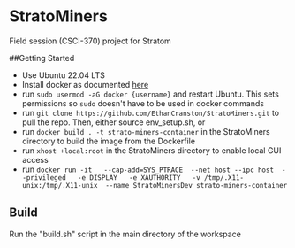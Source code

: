 # StratoMiners
Field session (CSCI-370) project for Stratom

##Getting Started
- Use Ubuntu 22.04 LTS
- Install docker as documented [here](https://docs.docker.com/desktop/install/linux-install/)
- run `sudo usermod -aG docker {username}` and restart Ubuntu. This sets permissions so `sudo` doesn't have to be used in docker commands
- run `git clone https://github.com/EthanCranston/StratoMiners.git` to pull the repo.
Then, either source env_setup.sh, or
- run `docker build . -t strato-miners-container` in the StratoMiners directory to build the image from the Dockerfile
- run `xhost +local:root` in the StratoMiners directory to enable local GUI access
- run `docker run -it   --cap-add=SYS_PTRACE  --net host --ipc host  --privileged   -e DISPLAY   -e XAUTHORITY   -v /tmp/.X11-unix:/tmp/.X11-unix  --name StratoMinersDev strato-miners-container`

## Build
Run the "build.sh" script in the main directory of the workspace


